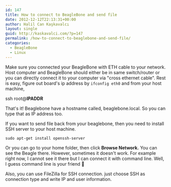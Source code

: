 ```yaml
---
id: 147
title: How to connect to BeagleBone and send file
date: 2012-12-12T22:13:31+00:00
author: Halil Can Kaşkavalcı
layout: single
guid: http://kaskavalci.com/?p=147
permalink: /how-to-connect-to-beaglebone-and-send-file/
categories:
  - BeagleBone
  - Linux
---
```

Make sure you connected your BeagleBone with ETH cable to your network. Host computer and BeagleBone should either be in same switch/router or you can directly connect it to your computer via "cross ethernet cable". Rest is easy, figure out board's ip address by `ifconfig eth0` and from your host machine,

ssh root@**IPADDR**

That's it! Beaglebone have a hostname called, beaglebone.local. So you can type that as IP address too.

If you want to send file back from your beaglebone, then you need to install SSH server to your host machine.

```shell
sudo apt-get install openssh-server
```

Or you can go to your home folder, then click **Browse Network.** You can see the Beagle there. However, sometimes it doesn't work. For example right now, I cannot see it there but I can connect it with command line. Well, I guess command line is your friend 🙂

Also, you can use FileZilla for SSH connection. just choose SSH as connection type and write IP and user information.
